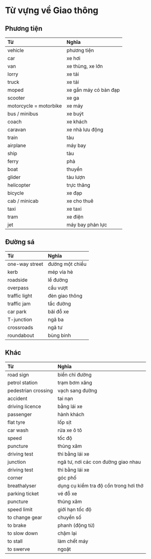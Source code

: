 # Từ vựng về Giao thông

## Phương tiện 

| Từ        |   Nghĩa      |
|:--------- | :---------- |
| vehicle |  phương tiện |
| car |  xe hơi |
| van |  xe thùng, xe lớn |
| lorry |  xe tải |
| truck |  xe tải |
| moped |  xe gắn máy có bàn đạp |
| scooter |  xe ga |
| motorcycle = motorbike |  xe máy |
| bus  / minibus|  xe buýt |
| coach |  xe khách |
| caravan |  xe nhà lưu động |
| train |  tàu |
| airplane |  máy bay |
| ship |  tàu |
| ferry |  phà |
| boat |  thuyền |
| glider |  tàu lượn |
| helicopter |  trực thăng |
| bicycle  |  xe đạp |
| cab / minicab |  xe cho thuê |
| taxi |  xe taxi |
| tram |  xe điện |
| jet |  máy bay phản lực |

## Đường sá 

| Từ        |   Nghĩa      |
|:--------- | :---------- |
| one-way street |  đường một chiều |
| kerb |  mép vỉa hè |
| roadside |  lề đường |
| overpass | cầu vượt |
| traffic light |  đèn giao thông |
| traffic jam |  tắc đường |
| car park |  bãi đỗ xe |
| T-junction |  ngã ba |
| crossroads |  ngã tư |
| roundabout |  bùng binh |


## Khác

| Từ        |   Nghĩa      |
|:--------- | :---------- |
| road sign |  biển chỉ đường |
| petrol station |  trạm bơm xăng |
| pedestrian crossing |  vạch sang đường |
| accident |  tai nạn |
| driving licence |  bằng lái xe |
| passenger |  hành khách |
| flat tyre |  lốp sịt |
| car wash |  rửa xe ô tô |
| speed |  tốc độ |
| puncture |  thủng xăm |
| driving test |  thi bằng lái xe |
| junction |  ngã tư, nơi các con đường giao nhau |
| driving test |  thi bằng lái xe |
| corner |  góc phố |
| breathalyser |  dụng cụ kiểm tra độ cồn trong hơi thở |
| parking ticket |  vé đỗ xe |
| puncture |  thủng xăm |
| speed limit |  giới hạn tốc độ |
| to change gear |  chuyển số |
| to brake |  phanh (động từ) |
| to slow down |  chậm lại |
| to stall |  làm chết máy |
| to swerve |  ngoặt |